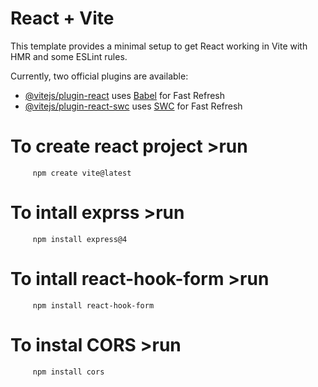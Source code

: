             

 # React + Vite

This template provides a minimal setup to get React working in Vite with HMR and some ESLint rules.

Currently, two official plugins are available:

- [@vitejs/plugin-react](https://github.com/vitejs/vite-plugin-react/blob/main/packages/plugin-react/README.md) uses [Babel](https://babeljs.io/) for Fast Refresh
- [@vitejs/plugin-react-swc](https://github.com/vitejs/vite-plugin-react-swc) uses [SWC](https://swc.rs/) for Fast Refresh


# To create react project >run 


         npm create vite@latest
         
# To intall exprss >run 

         npm install express@4

# To intall react-hook-form >run 

         npm install react-hook-form

# To instal CORS >run 

         npm install cors
